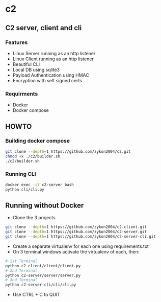 # c2
## C2 server, client and cli
### Features
 - Linux Server running as an http listener
 - Linux Client running as an http listener
 - Beautiful CLI
 - Local DB using sqlite3
 - Payload Authentication using HMAC
 - Encryption with self signed certs
   
### Requirments
 - Docker
 - Docker compose
## HOWTO
### Building docker compose
```sh
git clone --depth=1 https://github.com/zykon2004/c2.git
chmod +x ./c2/builder.sh
./c2/builder.sh
```
### Running CLI
```sh
docker exec -it c2-server bash
python cli/cli.py
```
## Running without Docker
 - Clone the 3 projects
```sh
git clone --depth=1 https://github.com/zykon2004/c2-client.git
git clone --depth=1 https://github.com/zykon2004/c2-server.git
git clone --depth=1 https://github.com/zykon2004/c2-server-cli.git
```
 - Create a separate virtualenv for each one using requirements.txt
 - On 3 terminal windows activate the virtualenv of each, then:
 ```sh
 # 1st Terminal
 python c2-client/client/client.py
 # 2nd Terminal
 python c2-server/server/server.py
 # 3nd Terminal
 python c2-server-cli/cli/cli.py
 ``` 
  - Use CTRL + C to QUIT
